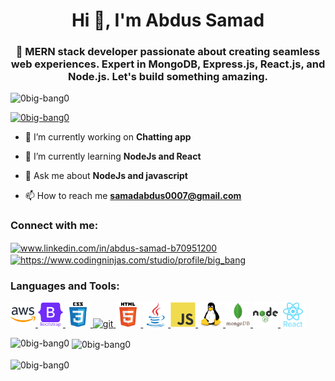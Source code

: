 <h1 align="center">Hi 👋, I'm Abdus Samad</h1>
<h3 align="center">🚀 MERN stack developer passionate about creating seamless web experiences. Expert in MongoDB, Express.js, React.js, and Node.js. Let's build something amazing.</h3>

<p align="left"> <img src="https://komarev.com/ghpvc/?username=0big-bang0&label=Profile%20views&color=0e75b6&style=flat" alt="0big-bang0" /> </p>

<p align="left"> <a href="https://github.com/ryo-ma/github-profile-trophy"><img src="https://github-profile-trophy.vercel.app/?username=0big-bang0" alt="0big-bang0" /></a> </p>

- 🔭 I’m currently working on **Chatting app**

- 🌱 I’m currently learning **NodeJs and React**

- 💬 Ask me about **NodeJs and javascript**

- 📫 How to reach me **samadabdus0007@gmail.com**

<h3 align="left">Connect with me:</h3>
<p align="left">
    <a href="https://linkedin.com/in/www.linkedin.com/in/abdus-samad-b70951200" target="_blank" rel="noopener noreferrer"><img align="center" src="https://raw.githubusercontent.com/rahuldkjain/github-profile-readme-generator/master/src/images/icons/Social/linked-in-alt.svg" alt="www.linkedin.com/in/abdus-samad-b70951200" height="30" width="40" /></a>
    <a href="https://www.codingninjas.com/studio/profile/BIG_BANG" target="_blank" rel="noopener noreferrer"><img align="center" src="https://files.codingninjas.in/cnlogo-32511.png" alt="https://www.codingninjas.com/studio/profile/big_bang" height="30" width="40" /></a>
</p>


<h3 align="left">Languages and Tools:</h3>
<p align="left"> <a href="https://aws.amazon.com" target="_blank" rel="noreferrer"> <img src="https://raw.githubusercontent.com/devicons/devicon/master/icons/amazonwebservices/amazonwebservices-original-wordmark.svg" alt="aws" width="40" height="40"/> </a> <a href="https://getbootstrap.com" target="_blank" rel="noreferrer"> <img src="https://raw.githubusercontent.com/devicons/devicon/master/icons/bootstrap/bootstrap-plain-wordmark.svg" alt="bootstrap" width="40" height="40"/> </a> <a href="https://www.w3schools.com/css/" target="_blank" rel="noreferrer"> <img src="https://raw.githubusercontent.com/devicons/devicon/master/icons/css3/css3-original-wordmark.svg" alt="css3" width="40" height="40"/> </a> <a href="https://git-scm.com/" target="_blank" rel="noreferrer"> <img src="https://www.vectorlogo.zone/logos/git-scm/git-scm-icon.svg" alt="git" width="40" height="40"/> </a> <a href="https://www.w3.org/html/" target="_blank" rel="noreferrer"> <img src="https://raw.githubusercontent.com/devicons/devicon/master/icons/html5/html5-original-wordmark.svg" alt="html5" width="40" height="40"/> </a> <a href="https://www.java.com" target="_blank" rel="noreferrer"> <img src="https://raw.githubusercontent.com/devicons/devicon/master/icons/java/java-original.svg" alt="java" width="40" height="40"/> </a> <a href="https://developer.mozilla.org/en-US/docs/Web/JavaScript" target="_blank" rel="noreferrer"> <img src="https://raw.githubusercontent.com/devicons/devicon/master/icons/javascript/javascript-original.svg" alt="javascript" width="40" height="40"/> </a> <a href="https://www.linux.org/" target="_blank" rel="noreferrer"> <img src="https://raw.githubusercontent.com/devicons/devicon/master/icons/linux/linux-original.svg" alt="linux" width="40" height="40"/> </a> <a href="https://www.mongodb.com/" target="_blank" rel="noreferrer"> <img src="https://raw.githubusercontent.com/devicons/devicon/master/icons/mongodb/mongodb-original-wordmark.svg" alt="mongodb" width="40" height="40"/> </a> <a href="https://nodejs.org" target="_blank" rel="noreferrer"> <img src="https://raw.githubusercontent.com/devicons/devicon/master/icons/nodejs/nodejs-original-wordmark.svg" alt="nodejs" width="40" height="40"/> </a> <a href="https://reactjs.org/" target="_blank" rel="noreferrer"> <img src="https://raw.githubusercontent.com/devicons/devicon/master/icons/react/react-original-wordmark.svg" alt="react" width="40" height="40"/> </a> </p>

<p><img align="left" src="https://github-readme-stats.vercel.app/api/top-langs?username=0big-bang0&show_icons=true&locale=en&layout=compact" alt="0big-bang0" /></p>

<p>&nbsp;<img align="center" src="https://github-readme-stats.vercel.app/api?username=0big-bang0&show_icons=true&locale=en" alt="0big-bang0" /></p>

<p><img align="center" src="https://github-readme-streak-stats.herokuapp.com/?user=0big-bang0&" alt="0big-bang0" /></p>
